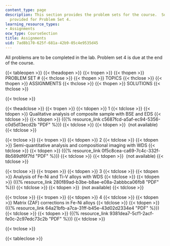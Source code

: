 ```yaml
---
content_type: page
description: This section provides the problem sets for the course.  Solutions are
  provided for Problem Set 4.
learning_resource_types:
- Assignments
ocw_type: CourseSection
title: Assignments
uid: 7ad8b170-625f-681a-42b9-05c4e9535d45
---
```


All problems are to be completed in the lab. Problem set 4 is due at the end of the course.

{{< tableopen >}}
{{< theadopen >}}
{{< tropen >}}
{{< thopen >}}
PROBLEM SET #
{{< thclose >}}
{{< thopen >}}
TOPICS
{{< thclose >}}
{{< thopen >}}
ASSIGNMENTS
{{< thclose >}}
{{< thopen >}}
SOLUTIONS
{{< thclose >}}

{{< trclose >}}

{{< theadclose >}}
{{< tropen >}}
{{< tdopen >}}
1
{{< tdclose >}}
{{< tdopen >}}
Qualitative analysis of composite sample with BSE and EDS
{{< tdclose >}}
{{< tdopen >}}
({{% resource_link c5687fcd-a5af-ec94-5356-c0d5d13ecd2b "PDF" %}})
{{< tdclose >}}
{{< tdopen >}}
 (not available)
{{< tdclose >}}

{{< trclose >}}
{{< tropen >}}
{{< tdopen >}}
2
{{< tdclose >}}
{{< tdopen >}}
Semi-quantitative analysis and compositional imaging with WDS
{{< tdclose >}}
{{< tdopen >}}
({{% resource_link 0f5c8cea-ca69-7c4c-332f-8b589df6f7fd "PDF" %}})
{{< tdclose >}}
{{< tdopen >}}
 (not available)
{{< tdclose >}}

{{< trclose >}}
{{< tropen >}}
{{< tdopen >}}
3
{{< tdclose >}}
{{< tdopen >}}
Analysis of Fe-Ni and Ti-V alloys with WDS
{{< tdclose >}}
{{< tdopen >}}
({{% resource_link 280f89ad-b3be-b8ae-e08a-2abbbca06fb8 "PDF" %}})
{{< tdclose >}}
{{< tdopen >}}
 (not available)
{{< tdclose >}}

{{< trclose >}}
{{< tropen >}}
{{< tdopen >}}
4
{{< tdclose >}}
{{< tdopen >}}
Matrix (ZAF) corrections in Fe-Ni alloys
{{< tdclose >}}
{{< tdopen >}}
({{% resource_link 64a21bfb-a7ca-31ff-b45e-43d02d2334e4 "PDF" %}})
{{< tdclose >}}
{{< tdopen >}}
({{% resource_link 9381dea7-5cf1-2acf-fe0c-2c97edc73c2b "PDF" %}})
{{< tdclose >}}

{{< trclose >}}

{{< tableclose >}}